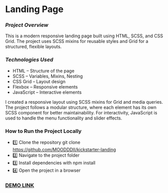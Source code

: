 # Landing Page

### *Project Overview*
This is a modern responsive landing page built using HTML, SCSS, and CSS Grid. The project uses SCSS mixins for reusable styles and Grid for a structured, flexible layouts.

### *Technologies Used*
-  HTML –  Structure of the page
-  SCSS – Variables, Mixins, Nesting
-  CSS Grid – Layout design
-  Flexbox – Responsive elements
-  JavaScript – Interactive elements

I created a responsive layout using SCSS mixins for Grid and media queries. The project follows a modular structure, where each element has its own SCSS component for better maintainability. For interactivity, JavaScript is used to handle the menu functionality and slider effects.

### How to Run the Project Locally
- 1️⃣ Clone the repository git clone https://github.com/MOODDDII/kickstarter-landing
- 2️⃣ Navigate to the project folder
- 3️⃣ Install dependencies with npm install
- 4️⃣ Open the project in a browser

### [DEMO LINK](https://moodddii.github.io/kickstarter-landing/)
